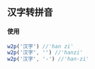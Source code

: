 ## 汉字转拼音

#### 使用

```javascript
w2p('汉字') //'han zi'
w2p('汉字', '') //'hanzi'
w2p('汉字', '-') //'han-zi'
```